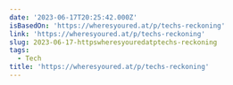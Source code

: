 ```yaml
---
date: '2023-06-17T20:25:42.000Z'
isBasedOn: 'https://wheresyoured.at/p/techs-reckoning'
link: 'https://wheresyoured.at/p/techs-reckoning'
slug: 2023-06-17-httpswheresyouredatptechs-reckoning
tags:
  - Tech
title: 'https://wheresyoured.at/p/techs-reckoning'
---
```


